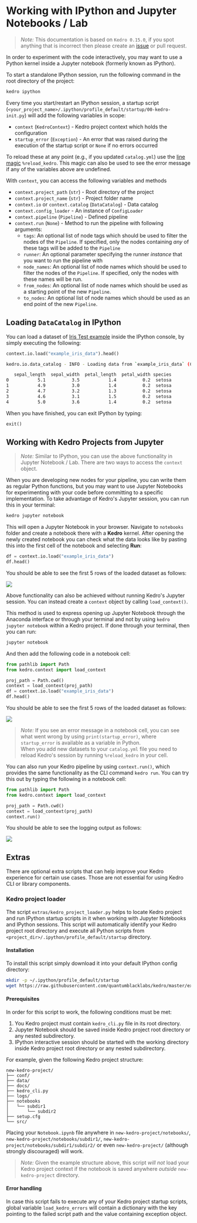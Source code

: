 # Working with IPython and Jupyter Notebooks / Lab

> *Note:* This documentation is based on `Kedro 0.15.0`, if you spot anything that is incorrect then please create an [issue](https://github.com/quantumblacklabs/kedro/issues) or pull request.

In order to experiment with the code interactively, you may want to use a Python kernel inside a Jupyter notebook (formerly known as IPython).

To start a standalone IPython session, run the following command in the root directory of the project:

```bash
kedro ipython
```

Every time you start/restart an IPython session, a startup script (`<your_project_name>/.ipython/profile_default/startup/00-kedro-init.py`) will add the following variables in scope:

- `context` (`KedroContext`) - Kedro project context which holds the configuration
- `startup_error` (`Exception`) - An error that was raised during the execution of the startup script or `None` if no errors occurred

To reload these at any point (e.g., if you updated `catalog.yml`) use the [line magic](https://ipython.readthedocs.io/en/stable/interactive/magics.html) `%reload_kedro`. This magic can also be used to see the error message if any of the variables above are undefined.

With `context`, you can access the following variables and methods
- `context.project_path` (`str`) - Root directory of the project
- `context.project_name` (`str`) - Project folder name
- `context.io` or `context.catalog` (`DataCatalog`) - Data catalog
- `context.config_loader` - An instance of `ConfigLoader`
- `context.pipeline` (`Pipeline`) - Defined pipeline
- `context.run` (`None`) - Method to run the pipeline with following arguments:
  - `tags`: An optional list of node tags which should be used to
          filter the nodes of the ``Pipeline``. If specified, only the nodes
          containing *any* of these tags will be added to the ``Pipeline``
  - `runner`: An optional parameter specifying the runner _instance_ that you want to run
          the pipeline with
  - `node_names`: An optional list of node names which should be used to
          filter the nodes of the ``Pipeline``. If specified, only the nodes
          with these names will be run.
  - `from_nodes`: An optional list of node names which should be used as a
          starting point of the new ``Pipeline``.
  - `to_nodes`: An optional list of node names which should be used as an
          end point of the new ``Pipeline``.

## Loading `DataCatalog` in IPython

You can load a dataset of [Iris Test example](https://archive.ics.uci.edu/ml/datasets/iris) inside the IPython console, by simply executing the following:

```python
context.io.load("example_iris_data").head()
```

```bash
kedro.io.data_catalog - INFO - Loading data from `example_iris_data` (CSVLocalDataSet)...

   sepal_length  sepal_width  petal_length  petal_width species
0           5.1          3.5           1.4          0.2  setosa
1           4.9          3.0           1.4          0.2  setosa
2           4.7          3.2           1.3          0.2  setosa
3           4.6          3.1           1.5          0.2  setosa
4           5.0          3.6           1.4          0.2  setosa
```

When you have finished, you can exit IPython by typing:

```python
exit()
```

## Working with Kedro Projects from Jupyter

>*Note:* Similar to IPython, you can use the above functionality in Jupyter Notebook / Lab. There are two ways to access the `context` object.

When you are developing new nodes for your pipeline, you can write them as regular Python functions, but you may want to use Jupyter Notebooks for experimenting with your code before committing to a specific implementation. To take advantage of Kedro's Jupyter session, you can run this in your terminal:

```bash
kedro jupyter notebook
```

This will open a Jupyter Notebook in your browser. Navigate to `notebooks` folder and create a notebook there with a **Kedro** kernel. After opening the newly created notebook you can check what the data looks like by pasting this into the first cell of the notebook and selecting **Run**:

```python
df = context.io.load("example_iris_data")
df.head()
```

You should be able to see the first 5 rows of the loaded dataset as follows:

![](images/jupyter_notebook_ch10-1.png)

Above functionality can also be achieved without running Kedro's Jupyter session. You can instead create a `context` object
by calling `load_context()`.

This method is used to express opening up Jupyter Notebook through the Anaconda interface or through your terminal and not by using `kedro jupyter notebook` within a Kedro project. If done through your terminal, then you can run:
```bash
jupyter notebook
```

And then add the following code in a notebook cell:

```python
from pathlib import Path
from kedro.context import load_context

proj_path = Path.cwd()
context = load_context(proj_path)
df = context.io.load("example_iris_data")
df.head()
```

You should be able to see the first 5 rows of the loaded dataset as follows:

![](images/jupyter_notebook_ch10-2.png)

> *Note:*
If you see an error message in a notebook cell, you can see what went wrong by using `print(startup_error)`, where `startup_error` is available as a variable in Python.
<br/>When you add new datasets to your `catalog.yml` file you need to reload Kedro's session by running `%reload_kedro` in your cell.

You can also run your Kedro pipeline by using `context.run()`, which provides the same functionality as the CLI command `kedro run`. You can try this out by typing the following in a notebook cell:

```python
from pathlib import Path
from kedro.context import load_context

proj_path = Path.cwd()
context = load_context(proj_path)
context.run()
```

You should be able to see the logging output as follows:

![](images/jupyter-notebook-ch10-3.png)

## Extras

There are optional extra scripts that can help improve your Kedro experience for certain use cases. Those are not essential for using Kedro CLI or library components.

### Kedro project loader

The script `extras/kedro_project_loader.py` helps to locate Kedro project and run IPython startup scripts in it when working with Jupyter Notebooks and IPython sessions.
This script will automatically identify your Kedro project root directory and execute all Python scripts from `<project_dir>/.ipython/profile_default/startup` directory.

#### Installation

To install this script simply download it into your default IPython config directory:

```bash
mkdir -p ~/.ipython/profile_default/startup
wget https://raw.githubusercontent.com/quantumblacklabs/kedro/master/extras/kedro_project_loader.py -O ~/.ipython/profile_default/startup/kedro_project_loader.py
```

#### Prerequisites

In order for this script to work, the following conditions must be met:

1. You Kedro project must contain `kedro_cli.py` file in its root directory.
2. Jupyter Notebook should be saved inside Kedro project root directory or any nested subdirectory.
3. IPython interactive session should be started with the working directory inside Kedro project root directory or any nested subdirectory.

For example, given the following Kedro project structure:
```console
new-kedro-project/
├── conf/
├── data/
├── docs/
├── kedro_cli.py
├── logs/
├── notebooks
│   └── subdir1
│       └── subdir2
├── setup.cfg
└── src/
```

Placing your `Notebook.ipynb` file anywhere in `new-kedro-project/notebooks/`, `new-kedro-project/notebooks/subdir1/`, `new-kedro-project/notebooks/subdir1/subdir2/` or even `new-kedro-project/` (although strongly discouraged) will work.

> *Note:* Given the example structure above, this script *will not* load your Kedro project context if the notebook is saved anywhere *outside* `new-kedro-project` directory.

#### Error handling

In case this script fails to execute any of your Kedro project startup scripts, global variable `load_kedro_errors` will contain a dictionary with the key pointing to the failed script path and the value containing exception object.
